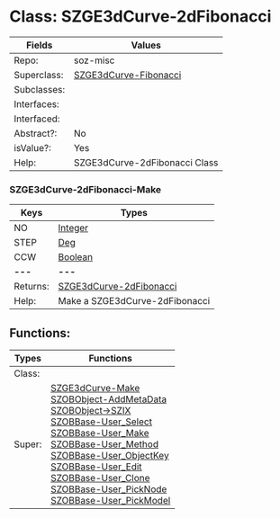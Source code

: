 
# Class:	SZGE3dCurve-2dFibonacci

| Fields | Values |
| --------- | --------- |
| Repo: | soz-misc |
| Superclass: | [SZGE3dCurve-Fibonacci](SZGE3dCurve-Fibonacci.html) |
| Subclasses: |  |
| Interfaces: |  |
| Interfaced: |  |
| Abstract?: | No |
| isValue?: | Yes |
| Help: | SZGE3dCurve-2dFibonacci Class |

### SZGE3dCurve-2dFibonacci-Make

| Keys | Types |
| --------- | --------- |
| NO | [Integer](Integer.html) |
| STEP | [Deg](Deg.html) |
| CCW | [Boolean](Boolean.html) |
| **---** | **---** |
| Returns: | [SZGE3dCurve-2dFibonacci](SZGE3dCurve-2dFibonacci.html) |
| Help: | Make a SZGE3dCurve-2dFibonacci |


## Functions:

| Types | Functions |
| --------- | --------- |
| Class: |  |
| Super: | [SZGE3dCurve-Make](SZGE3dCurve.html) <br> [SZOBObject-AddMetaData](SZOBObject.html) <br> [SZOBObject->SZIX](SZOBObject.html) <br> [SZOBBase-User_Select](SZOBBase.html) <br> [SZOBBase-User_Make](SZOBBase.html) <br> [SZOBBase-User_Method](SZOBBase.html) <br> [SZOBBase-User_ObjectKey](SZOBBase.html) <br> [SZOBBase-User_Edit](SZOBBase.html) <br> [SZOBBase-User_Clone](SZOBBase.html) <br> [SZOBBase-User_PickNode](SZOBBase.html) <br> [SZOBBase-User_PickModel](SZOBBase.html) |


